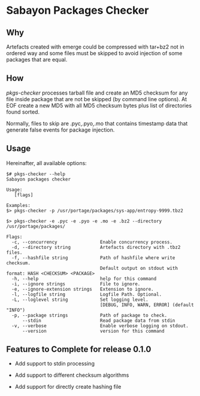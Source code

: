 # Sabayon Packages Checker

## Why

Artefacts created with emerge could be compressed with tar+bz2 not in ordered way and some files must be skipped to avoid injection of some packages that are equal.

## How

*pkgs-checker* processes tarball file and create an MD5 checksum for any file inside package that are not be skipped (by command line options). At EOF create a new MD5 with all MD5 checksum bytes plus list of directories found sorted.

Normally, files to skip are .pyc,.pyo,.mo that contains timestamp data that generate false events for package injection.

## Usage

Hereinafter, all available options:

```
$# pkgs-checker --help
Sabayon packages checker

Usage:
   [flags]

Examples:
$> pkgs-checker -p /usr/portage/packages/sys-app/entropy-9999.tbz2

$> pkgs-checker -e .pyc -e .pyo -e .mo -e .bz2 --directory /usr/portage/packages/

Flags:
  -c, --concurrency                Enable concurrency process.
  -d, --directory string           Artefacts directory with .tbz2 files.
  -f, --hashfile string            Path of hashfile where write checksum.
                                   Default output on stdout with format: HASH <CHECKSUM> <PACKAGE>
  -h, --help                       help for this command
  -i, --ignore strings             File to ignore.
  -e, --ignore-extension strings   Extension to ignore.
  -l, --logfile string             Logfile Path. Optional.
  -L, --loglevel string            Set logging level.
                                   [DEBUG, INFO, WARN, ERROR] (default "INFO")
  -p, --package strings            Path of package to check.
      --stdin                      Read package data from stdin
  -v, --verbose                    Enable verbose logging on stdout.
      --version                    version for this command

```

## Features to Complete for release 0.1.0

  * Add support to stdin processing

  * Add support to different checksum algorithms

  * Add support for directly create hashing file
